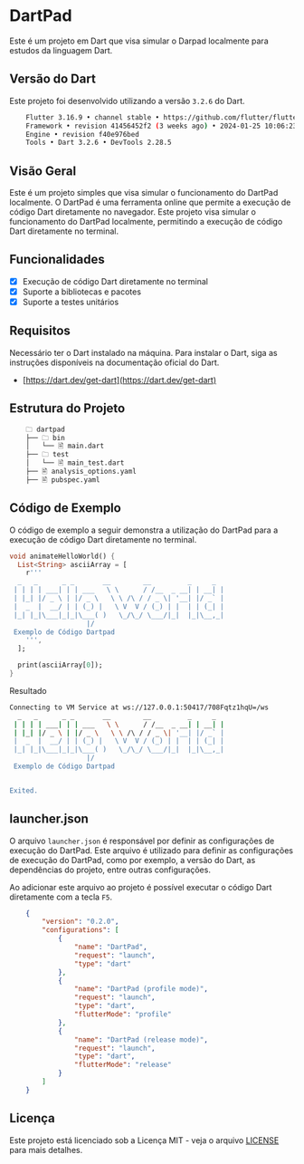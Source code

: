 # DartPad

Este é um projeto em Dart que visa simular o Darpad localmente para estudos da linguagem Dart.

## Versão do Dart

Este projeto foi desenvolvido utilizando a versão `3.2.6` do Dart.

```bash
    Flutter 3.16.9 • channel stable • https://github.com/flutter/flutter.git
    Framework • revision 41456452f2 (3 weeks ago) • 2024-01-25 10:06:23 -0800
    Engine • revision f40e976bed
    Tools • Dart 3.2.6 • DevTools 2.28.5
```

## Visão Geral

Este é um projeto simples que visa simular o funcionamento do DartPad localmente. O DartPad é uma ferramenta online que permite a execução de código Dart diretamente no navegador. Este projeto visa simular o funcionamento do DartPad localmente, permitindo a execução de código Dart diretamente no terminal.

## Funcionalidades

- [x] Execução de código Dart diretamente no terminal
- [x] Suporte a bibliotecas e pacotes
- [x] Suporte a testes unitários

## Requisitos

Necessário ter o Dart instalado na máquina. Para instalar o Dart, siga as instruções disponíveis na documentação oficial do Dart.

- [https://dart.dev/get-dart](https://dart.dev/get-dart)

## Estrutura do Projeto

```bash
    🗀 dartpad
    ├── 🗀 bin
    │   └── 🖹 main.dart
    ├── 🗀 test
    │   └── 🖹 main_test.dart
    ├── 🖹 analysis_options.yaml
    ├── 🖹 pubspec.yaml
```

## Código de Exemplo

O código de exemplo a seguir demonstra a utilização do DartPad para a execução de código Dart diretamente no terminal.

```dart
void animateHelloWorld() {
  List<String> asciiArray = [
    r'''
  _   _      _ _       __        __         _     _
 | | | | ___| | | ___   \ \      / /__  _ __| | __| |
 | |_| |/ _ \ | |/ _ \   \ \ /\ / / _ \| '__| |/ _` |
 |  _  |  __/ | | (_) |   \ V  V / (_) | |  | | (_| |
 |_| |_|\___|_|_|\___( )   \_/\_/ \___/|_|  |_|\__,_|
                   |/
 Exemplo de Código Dartpad
    ''',
  ];

  print(asciiArray[0]);
}
```

Resultado

```bash
Connecting to VM Service at ws://127.0.0.1:50417/708Fqtz1hqU=/ws
  _   _      _ _       __        __         _     _
 | | | | ___| | | ___   \ \      / /__  _ __| | __| |
 | |_| |/ _ \ | |/ _ \   \ \ /\ / / _ \| '__| |/ _` |
 |  _  |  __/ | | (_) |   \ V  V / (_) | |  | | (_| |
 |_| |_|\___|_|_|\___( )   \_/\_/ \___/|_|  |_|\__,_|
                   |/
 Exemplo de Código Dartpad


Exited.
```

## launcher.json

O arquivo `launcher.json` é responsável por definir as configurações de execução do DartPad. Este arquivo é utilizado para definir as configurações de execução do DartPad, como por exemplo, a versão do Dart, as dependências do projeto, entre outras configurações.

Ao adicionar este arquivo ao projeto é possível executar o código Dart diretamente com a tecla `F5`.

```json
    {
        "version": "0.2.0",
        "configurations": [
            {
                "name": "DartPad",
                "request": "launch",
                "type": "dart"
            },
            {
                "name": "DartPad (profile mode)",
                "request": "launch",
                "type": "dart",
                "flutterMode": "profile"
            },
            {
                "name": "DartPad (release mode)",
                "request": "launch",
                "type": "dart",
                "flutterMode": "release"
            }
        ]
    }
```

## Licença

Este projeto está licenciado sob a Licença MIT - veja o arquivo [LICENSE](https://github.com/claudneysessa/DartPad/blob/master/LICENSE) para mais detalhes.
